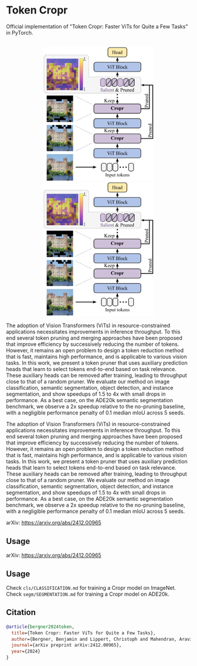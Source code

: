 # Token Cropr

Official implementation of "Token Cropr: Faster ViTs for Quite a Few Tasks" in PyTorch.
<br>
<br>

<p align="center">
<img src="images/cropr_overview.png" style="width: 300px;" />
<img src="images/cropr_overview.png" style="width: 300px;" />
</p>

The adoption of Vision Transformers (ViTs) in resource-constrained applications necessitates improvements in inference throughput. To this end several token pruning and merging approaches have been proposed that improve efficiency by successively reducing the number of tokens. However, it remains an open problem to design a token reduction method that is fast, maintains high performance, and is applicable to various vision tasks. In this work, we present a token pruner that uses auxiliary prediction heads that learn to select tokens end-to-end based on task relevance. These auxiliary heads can be removed after training, leading to throughput close to that of a random pruner. We evaluate our method on image classification, semantic segmentation, object detection, and instance segmentation, and show speedups of 1.5 to 4x with small drops in performance. As a best case, on the ADE20k semantic segmentation benchmark, we observe a 2x speedup relative to the no-pruning baseline, with a negligible performance penalty of 0.1 median mIoU across 5 seeds.

The adoption of Vision Transformers (ViTs) in resource-constrained applications necessitates improvements in inference throughput. To this end several token pruning and merging approaches have been proposed that improve efficiency by successively reducing the number of tokens. However, it remains an open problem to design a token reduction method that is fast, maintains high performance, and is applicable to various vision tasks. In this work, we present a token pruner that uses auxiliary prediction heads that learn to select tokens end-to-end based on task relevance. These auxiliary heads can be removed after training, leading to throughput close to that of a random pruner. We evaluate our method on image classification, semantic segmentation, object detection, and instance segmentation, and show speedups of 1.5 to 4x with small drops in performance. As a best case, on the ADE20k semantic segmentation benchmark, we observe a 2x speedup relative to the no-pruning baseline, with a negligible performance penalty of 0.1 median mIoU across 5 seeds.
<br>

arXiv: https://arxiv.org/abs/2412.00965

## Usage
arXiv: https://arxiv.org/abs/2412.00965

## Usage

Check ```cls/CLASSIFICATION.md``` for training a Cropr model on ImageNet.
Check ```segm/SEGMENTATION.md``` for training a Cropr model on ADE20k.

## Citation

```bibtex
@article{bergner2024token,
  title={Token Cropr: Faster ViTs for Quite a Few Tasks},
  author={Bergner, Benjamin and Lippert, Christoph and Mahendran, Aravindh},
  journal={arXiv preprint arXiv:2412.00965},
  year={2024}
}
```
